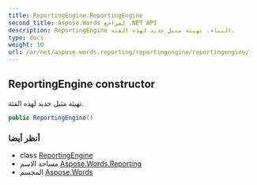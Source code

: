 ```yaml
---
title: ReportingEngine.ReportingEngine
second_title: Aspose.Words لمراجع .NET API
description: ReportingEngine البناء. تهيئة مثيل جديد لهذه الفئة.
type: docs
weight: 10
url: /ar/net/aspose.words.reporting/reportingengine/reportingengine/
---
```

## ReportingEngine constructor

تهيئة مثيل جديد لهذه الفئة.

```csharp
public ReportingEngine()
```

### أنظر أيضا

* class [ReportingEngine](../)
* مساحة الاسم [Aspose.Words.Reporting](../../reportingengine/)
* المجسم [Aspose.Words](../../../)


